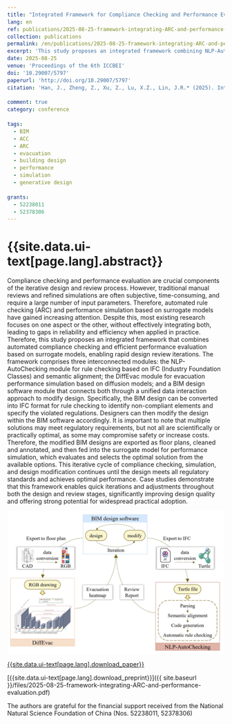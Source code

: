 ```yaml
---
title: "Integrated Framework for Compliance Checking and Performance Evaluation in Building Design"
lang: en
ref: publications/2025-08-25-framework-integrating-ARC-and-performance-evaluation
collection: publications
permalink: /en/publications/2025-08-25-framework-integrating-ARC-and-performance-evaluation
excerpt: 'This study proposes an integrated framework combining NLP-AutoChecking, DiffEvac, and BIM design software, which enables rapid design iterations via a check-simulate-modify cycle, significantly improving deisng quality with broad practical potential'
date: 2025-08-25
venue: 'Proceedings of the 6th ICCBEI'
doi: '10.29007/5797'
paperurl: 'http://doi.org/10.29007/5797'
citation: 'Han, J., Zheng, Z., Xu, Z., Lu, X.Z., Lin, J.R.* (2025). Integrated Framework for Compliance Checking and Performance Evaluation in Building Design. <i>Proceedings of The Sixth International Conference on Civil and Building Engineering Informatics</i>, 22, 804-816. Hong Kong. doi: 10.29007/5797'

comment: true
category: conference

tags: 
  - BIM
  - ACC
  - ARC
  - evacuation
  - building design
  - performance
  - simulation
  - generative design

grants:
  - 52238011
  - 52378306
---
```


{{site.data.ui-text[page.lang].abstract}}
====

Compliance checking and performance evaluation are crucial components of the iterative design and review process. However, traditional manual reviews and refined simulations are often subjective, time-consuming, and require a large number of input parameters. Therefore, automated rule checking (ARC) and performance simulation based on surrogate models have gained increasing attention. Despite this, most existing research focuses on one aspect or the other, without effectively integrating both, leading to gaps in reliability and efficiency when applied in practice. Therefore, this study proposes an integrated framework that combines automated compliance checking and efficient performance evaluation based on surrogate models, enabling rapid design review iterations. The framework comprises three interconnected modules: the NLP-AutoChecking module for rule checking based on IFC (Industry Foundation Classes) and semantic alignment; the DiffEvac module for evacuation performance simulation based on diffusion models; and a BIM design software module that connects both through a unified data interaction approach to modify design. Specifically, the BIM design can be converted into IFC format for rule checking to identify non-compliant elements and specify the violated regulations. Designers can then modify the design within the BIM software accordingly. It is important to note that multiple solutions may meet regulatory requirements, but not all are scientifically or practically optimal, as some may compromise safety or increase costs. Therefore, the modified BIM designs are exported as floor plans, cleaned and annotated, and then fed into the surrogate model for performance simulation, which evaluates and selects the optimal solution from the available options. This iterative cycle of compliance checking, simulation, and design modification continues until the design meets all regulatory standards and achieves optimal performance. Case studies demonstrate that this framework enables quick iterations and adjustments throughout both the design and review stages, significantly improving design quality and offering strong potential for widespread practical adoption.

![graphical abstract](/images/2025-08-25-framework-integrating-ARC-and-performance-evaluation-ga.jpg)

[{{site.data.ui-text[page.lang].download_paper}}]({{page.paperurl}})

[{{site.data.ui-text[page.lang].download_preprint}}]({{ site.baseurl }}/files/2025-08-25-framework-integrating-ARC-and-performance-evaluation.pdf)

The authors are grateful for the financial support received from the National Natural Science Foundation of China (Nos. 52238011, 52378306)